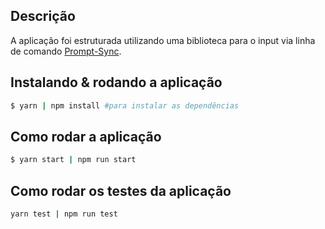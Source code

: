 ## Descrição

A aplicação foi estruturada utilizando uma biblioteca para o input via linha de comando [Prompt-Sync](https://github.com/heapwolf/prompt-sync).

## Instalando & rodando a aplicação

```bash
$ yarn | npm install #para instalar as dependências
```

## Como rodar a aplicação

```bash
$ yarn start | npm run start
```

## Como rodar os testes da aplicação

```bash
yarn test | npm run test
```
